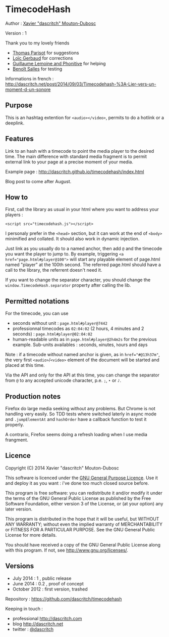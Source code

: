 TimecodeHash
============

Author :  [Xavier "dascritch" Mouton-Dubosc](http://dascritch.com)

Version : 1

Thank you to my lovely friends
* [Thomas Parisot](https://oncletom.io/) for suggestions
* [Loïc Gerbaud](https://github.com/chibani) for corrections
* [Guillaume Lemoine and Phonitive](http://www.phonitive.fr/) for helping
* [Benoît Salles](https://twitter.com/infestedgrunt) for testing

Informations in french : <http://dascritch.net/post/2014/09/03/Timecodehash-%3A-Lier-vers-un-moment-d-un-sonore>

Purpose
-------

This is an hashtag extention for `<audio></video>`, permits to do a hotlink or a deeplink.

Features
--------

Link to an hash with a timecode to point the media player to the desired time. The main difference with standard media fragment is to permit external link to your page at a precise moment of your media.

Example page : <http://dascritch.github.io/timecodehash/index.html>

Blog post to come after August.

How to
------

First, call the library as usual in your html where you want to address your players :
```
<script src="timecodehash.js"></script>
```
I personaly prefer in the `<head>` section, but it can work at the end of `<body>` minimified and collated. It should also work in dynamic injection.

Just link as you usually do to a named anchor, then add `@` and the timecode you want the player to jump to.
By example, triggering `<a href="page.html#player@100">` will start any playable element of page.html named "player" at the 100th second. The referred page.html should have a call to the library, the referrent doesn't need it.

If you want to change the separator character, you should change the `window.TimecodeHash.separator` property after calling the lib.

Permitted notations
-------------------

For the timecode, you can use
* seconds without unit : `page.html#player@7442`
* professionnal timecodes as `02:04:02` (2 hours, 4 minutes and 2 seconds) : `page.html#player@02:04:02`
* human-readable units as in `page.html#player@2h4m2s` for the previous example. Sub-units availables : `s`econds, `m`inutes, `h`ours and `d`ays

Note : if a timecode without named anchor is given, as in `href="#@13h37m"`, the very first `<audio>`/`<video>` element of the document will be started and placed at this time.

Via the API and only for the API at this time, you can change the separator from `@` to any accepted unicode character, p.e. `;`, `‣` or `♪`.

Production notes
----------------

Firefox do large media seeking without any problems. But Chrome is not handling very easily. So TDD tests where switched laterly in async mode and `.jumpElementAt` and `hashOrder` have a callback function to test it properly.

A contrario, Firefox seems doing a refresh loading when I use media frangment.

Licence
-------

Copyright (C) 2014 Xavier "dascritch" Mouton-Dubosc

This software is licenced under the [GNU General Purpose Licence](http://www.gnu.org/licenses/gpl-3.0.txt).
Use it and deploy it as you want : i've done too much closed source before.

This program is free software: you can redistribute it and/or modify
it under the terms of the GNU General Public License as published by
the Free Software Foundation, either version 3 of the License, or
(at your option) any later version.

This program is distributed in the hope that it will be useful,
but WITHOUT ANY WARRANTY; without even the implied warranty of
MERCHANTABILITY or FITNESS FOR A PARTICULAR PURPOSE.  See the
GNU General Public License for more details.

You should have received a copy of the GNU General Public License
along with this program.  If not, see <http://www.gnu.org/licenses/>.

Versions
--------
* July 2014 : 1 , public release
* June 2014 : 0.2 , proof of concept
* October 2012 : first version, trashed

Repository : <https://github.com/dascritch/timecodehash>

Keeping in touch :
* professional <http://dascritch.com>
* blog <http://dascritch.net>
* twitter : [@dascritch](https://twitter.com/dascritch)
